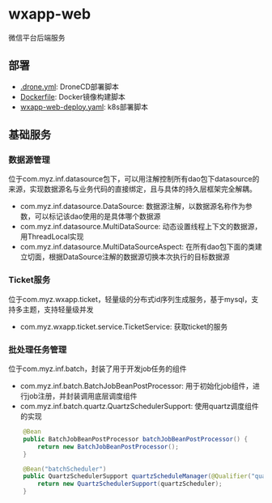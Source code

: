 # wxapp-web
微信平台后端服务

## 部署
- [.drone.yml](.drone.yml): DroneCD部署脚本
- [Dockerfile](Dockerfile): Docker镜像构建脚本
- [wxapp-web-deploy.yaml](wxapp-web-deploy.yaml): k8s部署脚本

## 基础服务

### 数据源管理
位于com.myz.inf.datasource包下，可以用注解控制所有dao包下datasource的来源，实现数据源名与业务代码的直接绑定，且与具体的持久层框架完全解耦。

* com.myz.inf.datasource.DataSource: 数据源注解，以数据源名称作为参数，可以标记该dao使用的是具体哪个数据源
* com.myz.inf.datasource.MultiDataSource: 动态设置线程上下文的数据源，用ThreadLocal实现
* com.myz.inf.datasource.MultiDataSourceAspect: 在所有dao包下面的类建立切面，根据DataSource注解的数据源切换本次执行的目标数据源

### Ticket服务
位于com.myz.wxapp.ticket，轻量级的分布式id序列生成服务，基于mysql，支持多主题，支持轻量级并发

* com.myz.wxapp.ticket.service.TicketService: 获取ticket的服务

### 批处理任务管理
位于com.myz.inf.batch，封装了用于开发job任务的组件

* com.myz.inf.batch.BatchJobBeanPostProcessor: 用于初始化job组件，进行job注册，并封装调用底层调度组件
* com.myz.inf.batch.quartz.QuartzSchedulerSupport: 使用quartz调度组件的实现

```java
    @Bean
    public BatchJobBeanPostProcessor batchJobBeanPostProcessor() {
        return new BatchJobBeanPostProcessor();
    }

    @Bean("batchScheduler")
    public QuartzSchedulerSupport quartzScheduleManager(@Qualifier("quartzScheduler") Scheduler quartzScheduler) {
        return new QuartzSchedulerSupport(quartzScheduler);
    }

```
